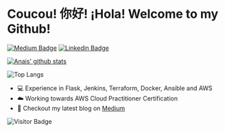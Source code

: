 # Coucou! 你好! ¡Hola! Welcome to my Github!

[![Medium Badge](https://img.shields.io/badge/-Medium-000?style=flat&logo=Medium&logoColor=white)](https://medium.com/@naistangz)
[![Linkedin Badge](https://img.shields.io/badge/-LinkedIn-blue?style=flat&logo=LinkedIn&logoColor=white)](https://www.linkedin.com/in/anais-tang)

[![Anais' github stats](https://github-readme-stats.vercel.app/api?username=naistangz&show_icons=true&theme=synthwave)](https://github.com/naistangz/github-readme-stats)

![Top Langs](https://github-readme-stats.vercel.app/api/top-langs/?username=naistangz&hide=TeX&layout=compact)

- 💻 Experience in Flask, Jenkins, Terraform, Docker, Ansible and AWS
- ☁️  Working towards AWS Cloud Practitioner Certification
- 📖 Checkout my latest blog on [Medium](https://medium.com/@naistangz)

![Visitor Badge](https://visitor-badge.laobi.icu/badge?page_id=naistangz.naistangz)
